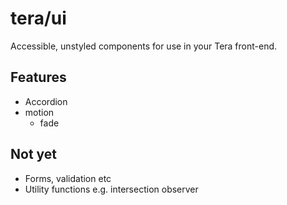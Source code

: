 # tera/ui

Accessible, unstyled components for use in your Tera front-end.

## Features

- Accordion
- motion
  - fade

## Not yet

- Forms, validation etc
- Utility functions e.g. intersection observer
